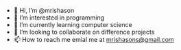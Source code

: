 - 👋 Hi, I’m @mrishason
- 👀 I’m interested in programming
- 🌱 I’m currently learning computer science
- 💞️ I’m looking to collaborate on difference projects
- 📫 How to reach me emial me at mrishasons@gmail.com 

<!---
mrishason/mrishason is a ✨ special ✨ repository because its `README.md` (this file) appears on your GitHub profile.
You can click the Preview link to take a look at your changes.
--->

